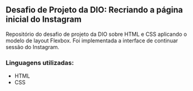 ## Desafio de Projeto da DIO: Recriando a página inicial do Instagram

Repositório do desafio de projeto da DIO sobre HTML e CSS aplicando o modelo de layout Flexbox. Foi implementada a interface de continuar sessão do Instagram. 

### Linguagens utilizadas:

* HTML 
* CSS 

